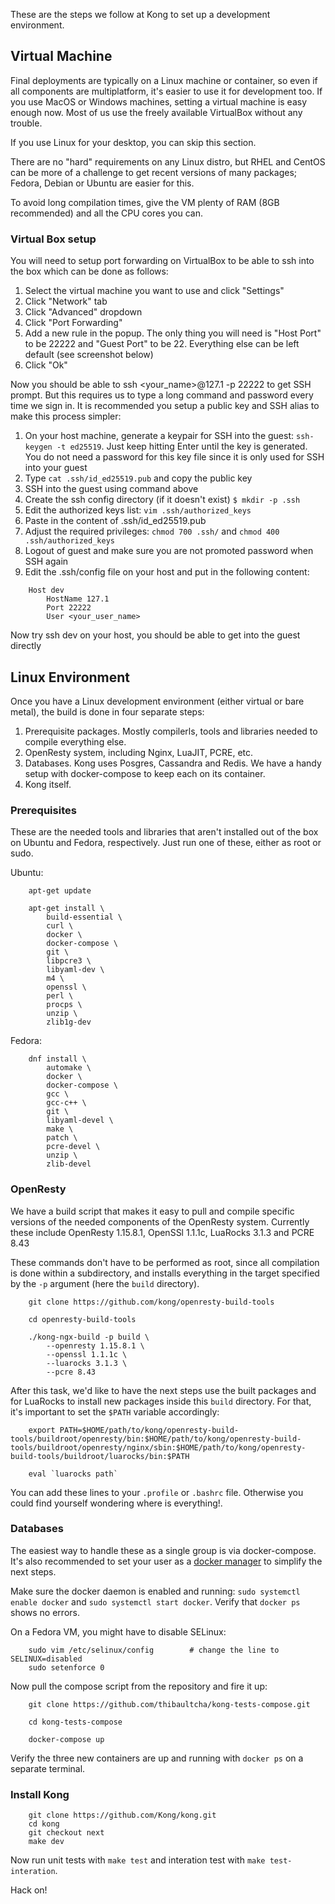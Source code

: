 
These are the steps we follow at Kong to set up a development environment.


## Virtual Machine

Final deployments are typically on a Linux machine or container, so even if all components are multiplatform, it's easier to use it for development too.  If you use MacOS or Windows machines, setting a virtual machine is easy enough now.  Most of us use the freely available VirtualBox without any trouble.

If you use Linux for your desktop, you can skip this section.

There are no "hard" requirements on any Linux distro, but RHEL and CentOS can be more of a challenge to get recent versions of many packages; Fedora, Debian or Ubuntu are easier for this.

To avoid long compilation times, give the VM plenty of RAM (8GB recommended) and all the CPU cores you can.

### Virtual Box setup

You will need to setup port forwarding on VirtualBox to be able to ssh into the box which can be done as follows:

1. Select the virtual machine you want to use and click "Settings"
1. Click "Network" tab
1. Click "Advanced" dropdown
1. Click "Port Forwarding"
1. Add a new rule in the popup. The only thing you will need is "Host Port" to be 22222 and "Guest Port" to be 22. Everything else can be left default (see screenshot below)
1. Click "Ok"

Now you should be able to ssh <your_name>@127.1 -p 22222 to get SSH prompt. But this requires us to type a long command and password every time we sign in. It is recommended you setup a public key and SSH alias to make this process simpler:

1. On your host machine, generate a keypair for SSH into the guest: `ssh-keygen -t ed25519`.
Just keep hitting Enter until the key is generated. You do not need a password for this key file since it is only used for SSH into your guest
1. Type `cat .ssh/id_ed25519.pub` and copy the public key
1. SSH into the guest using command above
1. Create the ssh config directory (if it doesn't exist) `$ mkdir -p .ssh`
1. Edit the authorized keys list: `vim .ssh/authorized_keys`
1. Paste in the content of .ssh/id_ed25519.pub
1. Adjust the required privileges: `chmod 700 .ssh/`  and `chmod 400 .ssh/authorized_keys`
1. Logout of guest and make sure you are not promoted password when SSH again
1. Edit the .ssh/config file on your host and put in the following content:

```
    Host dev
        HostName 127.1
        Port 22222
        User <your_user_name>
```

Now try ssh dev on your host, you should be able to get into the guest directly

## Linux Environment

Once you have a Linux development environment (either virtual or bare metal), the build is done in four separate steps:

1. Prerequisite packages.  Mostly compilerls, tools and libraries needed to compile everything else.
1. OpenResty system, including Nginx, LuaJIT, PCRE, etc.
1. Databases. Kong uses Posgres, Cassandra and Redis.  We have a handy setup with docker-compose to keep each on its container.
1. Kong itself.


### Prerequisites

These are the needed tools and libraries that aren't installed out of the box on Ubuntu and Fedora, respectively.  Just run one of these, either as root or sudo.

Ubuntu:

```
    apt-get update

    apt-get install \
        build-essential \
        curl \
        docker \
        docker-compose \
        git \
        libpcre3 \
        libyaml-dev \
        m4 \
        openssl \
        perl \
        procps \
        unzip \
        zlib1g-dev
```

Fedora:

```
    dnf install \
        automake \
        docker \
        docker-compose \
        gcc \
        gcc-c++ \
        git \
        libyaml-devel \
        make \
        patch \
        pcre-devel \
        unzip \
        zlib-devel
```

### OpenResty

We have a build script that makes it easy to pull and compile specific versions of the needed components of the OpenResty system.  Currently these include OpenResty 1.15.8.1, OpenSSl 1.1.1c, LuaRocks 3.1.3 and PCRE 8.43

These commands don't have to be performed as root, since all compilation is done within a subdirectory, and installs everything in the target specified by the `-p` argument (here the `build` directory).

```
    git clone https://github.com/kong/openresty-build-tools

    cd openresty-build-tools

    ./kong-ngx-build -p build \
        --openresty 1.15.8.1 \
        --openssl 1.1.1c \
        --luarocks 3.1.3 \
        --pcre 8.43
```

After this task, we'd like to have the next steps use the built packages and for LuaRocks to install new packages inside this `build` directory.  For that, it's important to set the `$PATH` variable accordingly:

```
    export PATH=$HOME/path/to/kong/openresty-build-tools/buildroot/openresty/bin:$HOME/path/to/kong/openresty-build-tools/buildroot/openresty/nginx/sbin:$HOME/path/to/kong/openresty-build-tools/buildroot/luarocks/bin:$PATH

    eval `luarocks path`
```

You can add these lines to your `.profile` or `.bashrc` file.  Otherwise you could find yourself wondering where is everything!.


### Databases

The easiest way to handle these as a single group is via docker-compose.  It's also recommended to set your user as a [docker manager](https://docs.docker.com/install/linux/linux-postinstall/#manage-docker-as-a-non-root-user) to simplify the next steps.

Make sure the docker daemon is enabled and running: `sudo systemctl enable docker` and `sudo systemctl start docker`.  Verify that `docker ps` shows no errors.

On a Fedora VM, you might have to disable SELinux:

```
    sudo vim /etc/selinux/config        # change the line to SELINUX=disabled
    sudo setenforce 0
```

Now pull the compose script from the repository and fire it up:

```
    git clone https://github.com/thibaultcha/kong-tests-compose.git

    cd kong-tests-compose

    docker-compose up
```

Verify the three new containers are up and running with `docker ps` on a separate terminal.


### Install Kong

```
    git clone https://github.com/Kong/kong.git
    cd kong
    git checkout next
    make dev
```

Now run unit tests with `make test` and interation test with `make test-interation`.

Hack on!
